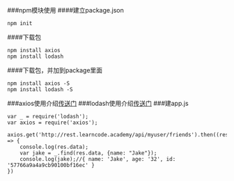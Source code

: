 ###npm模块使用
####建立package.json
```
npm init
```
####下载包
```
npm install axios
npm install lodash
```
####下载包，并加到package里面
```
npm install axios -S
npm install lodash -S
```
###axios使用介绍<a href="https://github.com/mzabriskie/axios">传送门</a>
###lodash使用介绍<a href="http://lodashjs.com/docs/">传送门</a>
###建app.js
```
var _ = require('lodash');
var axios = require('axios');

axios.get('http://rest.learncode.academy/api/myuser/friends').then((res) => {
	console.log(res.data);
	var jake = _.find(res.data, {name: "Jake"});
	console.log(jake);//{ name: 'Jake', age: '32', id: '57766a9a4a9cb90100bf16ec' }
})
```


